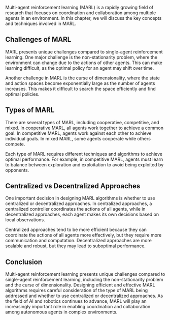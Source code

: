 
Multi-agent reinforcement learning (MARL) is a rapidly growing field of research that focuses on coordination and collaboration among multiple agents in an environment. In this chapter, we will discuss the key concepts and techniques involved in MARL.

Challenges of MARL
------------------

MARL presents unique challenges compared to single-agent reinforcement learning. One major challenge is the non-stationarity problem, where the environment can change due to the actions of other agents. This can make learning difficult, as the optimal policy for an agent may shift over time.

Another challenge in MARL is the curse of dimensionality, where the state and action spaces become exponentially large as the number of agents increases. This makes it difficult to search the space efficiently and find optimal policies.

Types of MARL
-------------

There are several types of MARL, including cooperative, competitive, and mixed. In cooperative MARL, all agents work together to achieve a common goal. In competitive MARL, agents work against each other to achieve individual goals. In mixed MARL, some agents cooperate while others compete.

Each type of MARL requires different techniques and algorithms to achieve optimal performance. For example, in competitive MARL, agents must learn to balance between exploration and exploitation to avoid being exploited by opponents.

Centralized vs Decentralized Approaches
---------------------------------------

One important decision in designing MARL algorithms is whether to use centralized or decentralized approaches. In centralized approaches, a centralized controller coordinates the actions of all agents, while in decentralized approaches, each agent makes its own decisions based on local observations.

Centralized approaches tend to be more efficient because they can coordinate the actions of all agents more effectively, but they require more communication and computation. Decentralized approaches are more scalable and robust, but they may lead to suboptimal performance.

Conclusion
----------

Multi-agent reinforcement learning presents unique challenges compared to single-agent reinforcement learning, including the non-stationarity problem and the curse of dimensionality. Designing efficient and effective MARL algorithms requires careful consideration of the type of MARL being addressed and whether to use centralized or decentralized approaches. As the field of AI and robotics continues to advance, MARL will play an increasingly important role in enabling coordination and collaboration among autonomous agents in complex environments.
